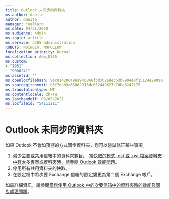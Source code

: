 ```yaml
---
title: Outlook 未同步的資料夾
ms.author: daeite
author: daeite
manager: joallard
ms.date: 04/21/2020
ms.audience: Admin
ms.topic: article
ms.service: o365-administration
ROBOTS: NOINDEX, NOFOLLOW
localization_priority: Normal
ms.collection: Adm_O365
ms.custom:
- "1951"
- "9000241"
ms.assetid: ''
ms.openlocfilehash: 9ac814286496a946866fbd36268ec63b7904e8f15124e2909a134805fc615a7a
ms.sourcegitcommit: b5f7da89a650d2915dc652449623c78be6247175
ms.translationtype: MT
ms.contentlocale: zh-TW
ms.lasthandoff: 08/05/2021
ms.locfileid: "54111211"
---
```

# <a name="outlook-not-synching-folders"></a>Outlook 未同步的資料夾

如果 Outlook 不會如預期的方式同步資料夾，您可以嘗試修正某些事項。

1. 減少主要或共用信箱中的資料夾數目。 [當快取的模式 .ost 或 .pst 檔案資料夾中有太多專案或資料夾時，請參閱 Outlook 效能問題](https://support.microsoft.com/help/2768656)。
2. 停用所有共用資料夾的快取。
3. 在設定檔中將次要 Exchange 信箱的設定變更為第二個 Exchange 帳戶。

如需詳細資訊，請參閱[當您使用 Outlook 中的次要信箱中的資料夾時的效能及同步處理問題](https://support.microsoft.com/help/3115602)。
